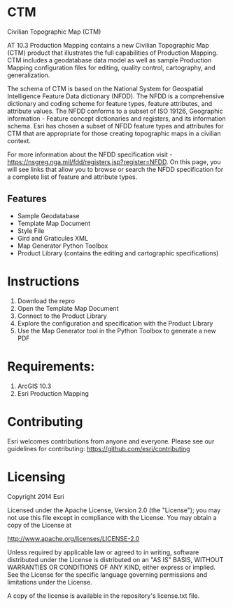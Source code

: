 CTM
===

Civilian Topographic Map (CTM)

AT 10.3 Production Mapping contains a new Civilian Topographic Map (CTM) product that illustrates the full capabilities of Production Mapping. CTM includes a geodatabase data model as well as sample Production Mapping configuration files for editing, quality control, cartography, and generalization. 

The schema of CTM is based on the National System for Geospatial Intelligence Feature Data dictionary (NFDD).   The NFDD is a comprehensive dictionary and coding scheme for feature types, feature attributes, and attribute values. The NFDD conforms to a subset of ISO 19126, Geographic information - Feature concept dictionaries and registers, and its information schema.  Esri has chosen a subset of NFDD feature types and attributes for CTM that are appropriate for those creating topographic maps in a civilian context.  

For more information about the NFDD specification visit - https://nsgreg.nga.mil/fdd/registers.jsp?register=NFDD.  On this page, you will see links that allow you to browse or search the NFDD specification for a complete list of feature and attribute types.  

Features
--
  - Sample Geodatabase
  - Template Map Document
  - Style File
  - Gird and Graticules XML
  - Map Generator Python Toolbox 
  - Product Library (contains the editing and cartographic specifications)

Instructions
==
  1.  Download the repro
  2.  Open the Template Map Document
  3.  Connect to the Product Library
  4.  Explore the configuration and specification with the Product Library
  5.  Use the Map Generator tool in the Python Toolbox to generate a new PDF

Requirements:
==
  1.  ArcGIS 10.3
  2.  Esri Production Mapping
  
Contributing
==

Esri welcomes contributions from anyone and everyone. Please see our guidelines for contributing:  https://github.com/esri/contributing

Licensing
==

Copyright 2014 Esri

Licensed under the Apache License, Version 2.0 (the "License"); you may not use this file except in compliance with the License. You may obtain a copy of the License at

http://www.apache.org/licenses/LICENSE-2.0

Unless required by applicable law or agreed to in writing, software distributed under the License is distributed on an "AS IS" BASIS, WITHOUT WARRANTIES OR CONDITIONS OF ANY KIND, either express or implied. See the License for the specific language governing permissions and limitations under the License.

A copy of the license is available in the repository's license.txt file.
